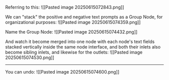 Referring to this:
![[Pasted image 20250615072843.png]]

We can "stack" the positive and negative text prompts as a Group Node, for organizational purposes:
![[Pasted image 20250615074359.png]]

Name the Group Node:
![[Pasted image 20250615074432.png]]

And watch it become merged into one node with each node's text fields stacked vertically inside the same node interface, and both their inlets also become sibling inlets, and likewise for the outlets:
![[Pasted image 20250615074530.png]]

---

You can undo:
![[Pasted image 20250615074600.png]]

